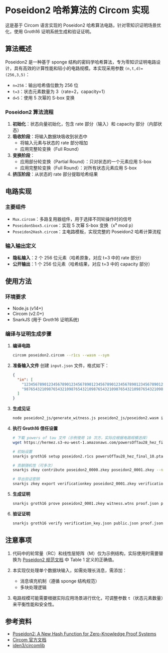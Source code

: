 # Poseidon2 哈希算法的 Circom 实现

这是基于 Circom 语言实现的 Poseidon2 哈希算法电路，针对零知识证明场景优化，使用 Groth16 证明系统生成和验证证明。

## 算法概述

Poseidon2 是一种基于 sponge 结构的密码学哈希算法，专为零知识证明电路设计，具有高效的计算性能和较小的电路规模。本实现采用参数 `(n,t,d)=(256,3,5)`：
- `n=256`：输出哈希值位数为 256 位
- `t=3`：状态元素数量为 3（rate=2，capacity=1）
- `d=5`：使用 5 次幂的 S-box 变换

### Poseidon2 算法流程

1. **初始化**：状态向量初始化，包含 rate 部分（输入）和 capacity 部分（内部状态）
2. **吸收阶段**：将输入数据块吸收到状态中
   - 将输入元素与状态的 rate 部分相加
   - 应用完整轮变换（Full Round）
3. **变换阶段**：
   - 应用部分轮变换（Partial Round）：只对状态的一个元素应用 S-box
   - 应用完整轮变换（Full Round）：对所有状态元素应用 S-box
4. **挤压阶段**：从状态的 rate 部分提取哈希结果

## 电路实现

### 主要组件

- `Mux.circom`：多路复用器组件，用于选择不同轮操作时的信号
- `PoseidonSbox5.circom`：实现 5 次幂 S-box 变换（x⁵ mod p）
- `Poseidon2Hash.circom`：主电路模板，实现完整的 Poseidon2 哈希计算流程

### 输入输出定义

- **隐私输入**：2 个 256 位元素（哈希原象，对应 t=3 中的 rate 部分）
- **公开输出**：1 个 256 位元素（哈希结果，对应 t=3 中的 capacity 部分）

## 使用方法

### 环境要求

- Node.js (v14+)
- Circom (v2.0+)
- SnarkJS (用于 Groth16 证明系统)

### 编译与证明生成步骤

1. **编译电路**
   ```bash
   circom poseidon2.circom --r1cs --wasm --sym
   ```

2. **准备输入文件**
   创建 `input.json` 文件，格式如下：
   ```json
   {
     "in": [
       "1234567890123456789012345678901234567890123456789012345678901234",
       "9876543210987654321098765432109876543210987654321098765432109876"
     ]
   }
   ```

3. **生成见证**
   ```bash
   node poseidon2_js/generate_witness.js poseidon2_js/poseidon2.wasm input.json witness.wtns
   ```

4. **执行 Groth16 信任设置**
   ```bash
   # 下载 powers of tau 文件（示例使用 10 次方，实际应根据电路规模选择）
   wget https://hermez.s3-eu-west-1.amazonaws.com/powersOfTau28_hez_final_10.ptau
   
   # 初始设置
   snarkjs groth16 setup poseidon2.r1cs powersOfTau28_hez_final_10.ptau poseidon2_0000.zkey
   
   # 贡献随机性（可多次）
   snarkjs zkey contribute poseidon2_0000.zkey poseidon2_0001.zkey --name="First contribution" -v
   
   # 导出验证密钥
   snarkjs zkey export verificationkey poseidon2_0001.zkey verification_key.json
   ```

5. **生成证明**
   ```bash
   snarkjs groth16 prove poseidon2_0001.zkey witness.wtns proof.json public.json
   ```

6. **验证证明**
   ```bash
   snarkjs groth16 verify verification_key.json public.json proof.json
   ```

## 注意事项

1. 代码中的轮常量（RC）和线性层矩阵（M）仅为示例结构，实际使用时需要替换为 [Poseidon2 规范文档](https://eprint.iacr.org/2023/323.pdf) 中 Table 1 定义的正确值。

2. 本实现仅处理单个数据块输入，如需处理长消息，需添加：
   - 消息填充机制（遵循 sponge 结构规范）
   - 多块处理逻辑

3. 电路规模可能需要根据实际应用场景进行优化，可调整参数 `t`（状态元素数量）来平衡性能和安全性。

## 参考资料

- [Poseidon2: A New Hash Function for Zero-Knowledge Proof Systems](https://eprint.iacr.org/2023/323.pdf)
- [Circom 官方文档](https://docs.circom.io/)
- [iden3/circomlib](https://github.com/iden3/circomlib)